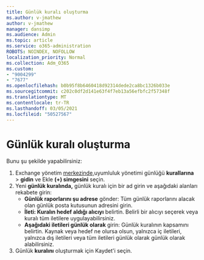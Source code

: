 ```yaml
---
title: Günlük kuralı oluşturma
ms.author: v-jmathew
author: v-jmathew
manager: dansimp
ms.audience: Admin
ms.topic: article
ms.service: o365-administration
ROBOTS: NOINDEX, NOFOLLOW
localization_priority: Normal
ms.collection: Adm_O365
ms.custom:
- "9004299"
- "7677"
ms.openlocfilehash: b0b95f8b6460418d92314dede2ca8bc1326b033e
ms.sourcegitcommit: c202c0df2d141e63f4f7eb13a56efbfc2f57348f
ms.translationtype: MT
ms.contentlocale: tr-TR
ms.lasthandoff: 03/05/2021
ms.locfileid: "50527567"
---
```

# <a name="create-a-journal-rule"></a>Günlük kuralı oluşturma

Bunu şu şekilde yapabilirsiniz:

1. Exchange yönetim [merkezinde,](https://go.microsoft.com/fwlink/p/?linkid=2059104)uyumluluk yönetimi günlüğü **kurallarına**  >  **gidin** ve Ekle **(+) simgesini** seçin.
2. Yeni **günlük kuralında,** günlük kuralı için bir ad girin ve aşağıdaki alanları rekabete girin:  
    - **Günlük raporlarını şu adrese** gönder: Tüm günlük raporlarını alacak olan günlük posta kutusunun adresini girin.  
    - **İleti: Kuralın hedef aldığı alıcıyı** belirtin. Belirli bir alıcıyı seçerek veya kuralı tüm iletilere uygulayabilirsiniz.  
    - **Aşağıdaki iletileri günlük olarak** girin: Günlük kuralının kapsamını belirtin. Kaynak veya hedef ne olursa olsun, yalnızca iç iletileri, yalnızca dış iletileri veya tüm iletileri günlük olarak günlük olarak alabilirsiniz.
3. Günlük **kuralını** oluşturmak için Kaydet'i seçin.
